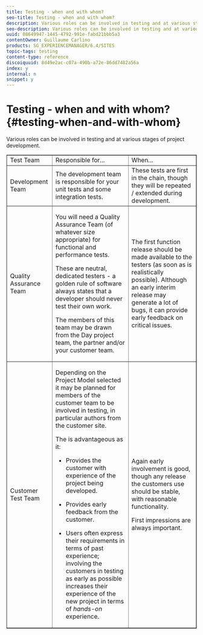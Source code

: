 ```yaml
---
title: Testing - when and with whom?
seo-title: Testing - when and with whom?
description: Various roles can be involved in testing and at various stages of project development
seo-description: Various roles can be involved in testing and at various stages of project development
uuid: 08649947-1445-4792-991e-fabd21bbb5a3
contentOwner: Guillaume Carlino
products: SG_EXPERIENCEMANAGER/6.4/SITES
topic-tags: testing
content-type: reference
discoiquuid: 8d49e2ac-c07a-490b-a72e-86dd7482a56a
index: y
internal: n
snippet: y
---
```


# Testing - when and with whom?{#testing-when-and-with-whom}

Various roles can be involved in testing and at various stages of project development.

<table border="1" cellpadding="1" cellspacing="0" width="100%"> 
 <tbody> 
  <tr> 
   <td>Test Team</td> 
   <td>Responsible for... </td> 
   <td>When...</td> 
  </tr> 
  <tr> 
   <td>Development Team</td> 
   <td>The development team is responsible for your unit tests and some integration tests.</td> 
   <td>These tests are first in the chain, though they will be repeated / extended during development.</td> 
  </tr> 
  <tr> 
   <td>Quality Assurance Team</td> 
   <td><p>You will need a Quality Assurance Team (of whatever size appropriate) for functional and performance tests.</p> <p>These are neutral, dedicated testers - a golden rule of software always states that a developer should never test their own work.</p> <p>The members of this team may be drawn from the Day project team, the partner and/or your customer team.</p> </td> 
   <td><p>The first function release should be made available to the testers (as soon as is realistically possible). Although an early interim release may generate a lot of bugs, it can provide early feedback on critical issues.</p> </td> 
  </tr> 
  <tr> 
   <td>Customer Test Team</td> 
   <td><p>Depending on the Project Model selected it may be planned for members of the customer team to be involved in testing, in particular authors from the customer site.</p> <p>The is advantageous as it:</p> 
    <ul> 
     <li><p>Provides the customer with experience of the project being developed.</p> </li> 
     <li><p>Provides early feedback from the customer.</p> </li> 
     <li><p>Users often express their requirements in terms of past experience; involving the customers in testing as early as possible increases their experience of the new project in terms of <i>hands-on</i> experience.</p> </li> 
    </ul> </td> 
   <td><p>Again early involvement is good, though any release the customers use should be stable, with reasonable functionality.</p> <p>First impressions are always important.</p> </td> 
  </tr> 
 </tbody> 
</table>

